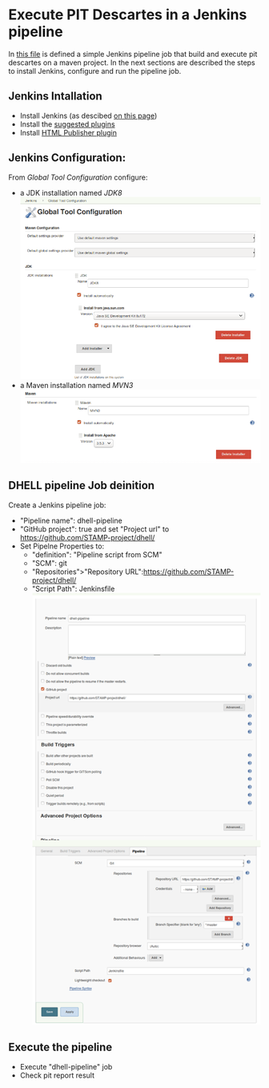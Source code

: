 # Execute PIT Descartes in a Jenkins pipeline
In [this file](https://github.com/STAMP-project/dhell/blob/master/Jenkinsfile) is defined a simple Jenkins pipeline job that build and execute pit descartes  on a maven project.
In the next sections are described the steps to install Jenkins, configure and run the pipeline job.

## Jenkins Intallation
* Install Jenkins (as descibed [on this page](https://jenkins.io/doc/book/installing/))
* Install the [suggested plugins](https://github.com/jenkinsci/jenkins/blob/jenkins-2.119/core/src/main/resources/jenkins/install/platform-plugins.json)
* Install [HTML Publisher plugin](https://plugins.jenkins.io/htmlpublisher)

## Jenkins Configuration:
From *Global Tool Configuration* configure:
* a JDK installation named *JDK8*
![JDK installation](jenkins-jdk-config.png)
* a Maven installation named *MVN3*
![Maven installation](jenkins-mvn-config.png)

## DHELL pipeline Job deinition
Create a Jenkins pipeline job:
* "Pipeline name": dhell-pipeline
* "GitHub project": true and set "Project url" to https://github.com/STAMP-project/dhell/
* Set Pipelne Properties to:
	* "definition": "Pipeline script from SCM"
	* "SCM": git
	* "Repositories">"Repository URL":https://github.com/STAMP-project/dhell/
	* "Script Path": Jenkinsfile
![Pipeline Job configuration](jenkins-job-config.png)

## Execute the pipeline
* Execute "dhell-pipeline" job
* Check pit report result
